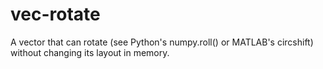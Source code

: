 # vec-rotate
A vector that can rotate (see Python's numpy.roll() or MATLAB's circshift) without changing its layout in memory.
